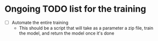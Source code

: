 # Ongoing TODO list for the training

- [ ] Automate the entire training
    - This should be a script that will take as a parameter a zip file, train the model, and return the model once it's done